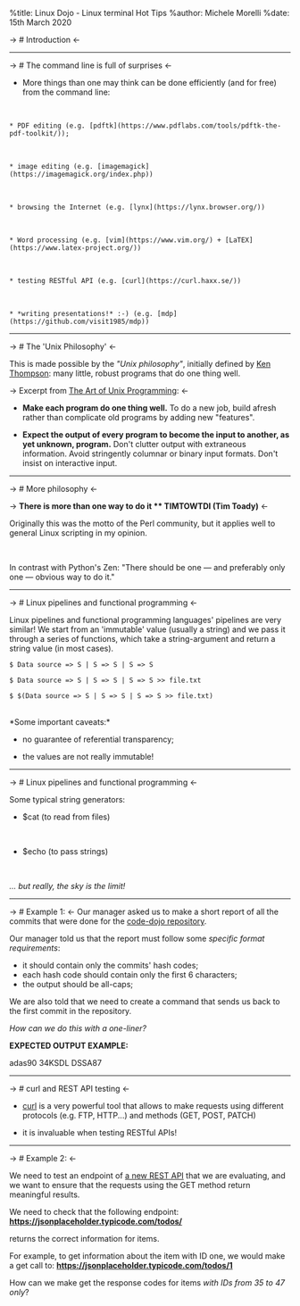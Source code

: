 %title: Linux Dojo - Linux terminal Hot Tips
%author: Michele Morelli
%date: 15th March 2020

-> # Introduction <-


---------------------------

-> # The command line is full of surprises <-

* More things than one may think can be done efficiently (and for free) from 
the command line:
<br>

    * PDF editing (e.g. [pdftk](https://www.pdflabs.com/tools/pdftk-the-pdf-toolkit/));
<br>

    * image editing (e.g. [imagemagick](https://imagemagick.org/index.php))
<br>

    * browsing the Internet (e.g. [lynx](https://lynx.browser.org/))
<br>

    * Word processing (e.g. [vim](https://www.vim.org/) + [LaTEX](https://www.latex-project.org/))
<br>

    * testing RESTful API (e.g. [curl](https://curl.haxx.se/))
<br>

    * *writing presentations!* :-) (e.g. [mdp](https://github.com/visit1985/mdp))

-----------------------------------------

-> # The 'Unix Philosophy' <-

This is made possible by the *"Unix philosophy"*, initially defined by [Ken Thompson](https://en.wikipedia.org/wiki/Ken_Thompson): many  little, robust programs that do one thing well.
<br>

-> Excerpt from [The Art of Unix Programming](http://www.catb.org/~esr/writings/taoup/html/ch01s06.html): <-

* **Make each program do one thing well.** To do a new job, build afresh rather than complicate old programs by adding new "features".

* **Expect the output of every program to become the input to another, as yet unknown, program.** Don't clutter output with extraneous information. Avoid stringently columnar or binary input formats. Don't insist on interactive input.


----------------------------------------------------

-> # More philosophy <-


-> **There is more than one way to do it ** TIMTOWTDI (Tim Toady)** <-


Originally this was the motto of the Perl community, but it applies well to general Linux scripting in my opinion.

<br>

In contrast with Python's Zen: "There should be one — and preferably only 
one — obvious way to do it." 

---------------------------------------------

-> # Linux pipelines and functional programming <-

Linux pipelines and functional programming languages' pipelines are very similar!
We start from an 'immutable' value (usually a string) and we pass it through a 
series of functions, which take a string-argument and return a string value 
(in most cases). 
<br>

    $ Data source => S | S => S | S => S 
    
    $ Data source => S | S => S | S => S >> file.txt
    
    $ $(Data source => S | S => S | S => S >> file.txt)

<br>
*Some important caveats:*

- no guarantee of referential transparency;

- the values are not really immutable!

----------------------------------------------------------

-> # Linux pipelines and functional programming <-

Some typical string generators: 

* $cat (to read from files)
<br>

* $echo (to pass strings)
<br>

*... but really, the sky is the limit!*

-------------------------------------------------------

-> # Example 1: <-
Our manager asked us to make a short report of all the commits that were done 
for the [code-dojo repository](https://github.com/folde01/linux-dojo).

Our manager told us that the report must follow some *specific format requirements*:

- it should contain only the commits' hash codes;
- each hash code should contain only the first 6 characters;
- the output should be all-caps;

We are also told that we need to create a command that sends us back to 
the first commit in the repository.

*How can we do this with a one-liner?*

**EXPECTED OUTPUT EXAMPLE:**

adas90
34KSDL
DSSA87

---------------------------------------------------------

-> # curl and REST API testing <-

* [curl](https://curl.haxx.se/) is a very powerful tool that allows to make 
requests using different protocols (e.g. FTP, HTTP...) and methods (GET, POST, PATCH)

* it is invaluable when testing RESTful APIs!

------------------------------------------------

-> # Example 2: <-

We need to test an endpoint of [a new REST API](https://jsonplaceholder.typicode.com/) that we are evaluating, 
and we want to ensure that the
requests using the GET method return meaningful results.

We need to check that the following endpoint:
**https://jsonplaceholder.typicode.com/todos/**

returns the correct information for items.

For example, to get information about the item with ID one, we would make a get call to:
**https://jsonplaceholder.typicode.com/todos/1**

How can we make get the response codes for items *with IDs from 35 to 47 only*?

